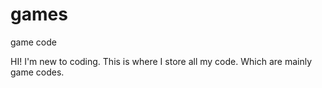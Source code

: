 # games
game code

HI!
I'm new to coding.
This is where I store all my code. Which are mainly game codes.
